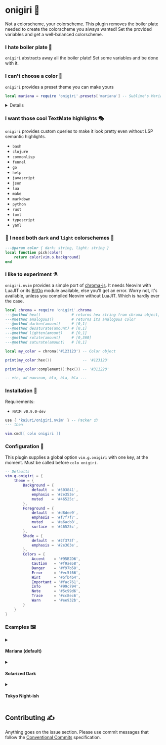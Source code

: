 # onigiri 🍚

Not a colorscheme, your colorscheme. This plugin removes the boiler plate needed to create the colorscheme you always wanted!
Set the provided variables and get a well-balanced colorscheme.

### I hate boiler plate 🍳

`onigiri` abstracts away all the boiler plate! Set some variables and be done with it.

### I can't choose a color 🎨

`onigiri` provides a preset theme you can make yours

```lua
local mariana = require 'onigiri'.presets['mariana'] -- Sublime's Mariana Theme
```

<details>

```lua
-- {
--   Background = {
--     default  = "#303841",
--     emphasis = "#2e353e",
--     muted    = "#3b454e"
--   },
--   Colors = {
--     Accent    = "#95B2D6",
--     Caution   = "#f9ae58",
--     Danger    = "#f97b58",
--     Error     = "#ec5f66",
--     Hint      = "#5fb4b4",
--     Important = "#fac761",
--     Info      = "#99c794",
--     Note      = "#5c99d6",
--     Trace     = "#cc8ec6",
--     Warn      = "#ee932b"
--   },
--   Foreground = {
--     default  = "#d8dee9",
--     emphasis = "#f7f7f7",
--     muted    = "#a6acb8",
--     surface  = "#46525c"
--   },
--   Shade = {
--     default  = "#2f373f",
--     emphasis = "#2e363e"
--   }
-- }
```

</details>

### I want those cool TextMate highlights 🎭

`onigiri` provides custom queries to make it look pretty even without LSP
semantic highlights.

- `bash`
- `clojure`
- `commonlisp`
- `fennel`
- `go`
- `help`
- `javascript`
- `json`
- `lua`
- `make`
- `markdown`
- `python`
- `rust`
- `toml`
- `typescript`
- `yaml`

### 🌚 I need both `dark` and `light` colorschemes 🌝

```lua
---@param color { dark: string, light: string }
local function pick(color)
    return color[vim.o.background]
end
```

### I like to experiment ⚗️

`onigiri.nvim` provides a simple port of [chroma-js](https://www.npmjs.com/package/chroma-js). It needs Neovim with LuaJIT or its [BitOp](https://bitop.luajit.org/) module available, else you'll get an error. Worry not, it's available, unless you compiled Neovim without LuaJIT. Which is hardly ever the case.

```lua
local chroma = require 'onigiri'.chroma
---@method hex()              # returns hex string from chroma object,
---@method analogous()        # returns its analogous color
---@method darken(amount)     # [0,1]
---@method desaturate(amount) # [0,1]
---@method lighten(amount)    # [0,1]
---@method rotate(amount)     # [0,360]
---@method saturate(amount)   # [0,1]

local my_color = chroma('#123123') -- Color object

print(my_color:hex())              -- '#123123'

print(my_color:complement():hex()) -- '#311220'

-- etc, ad nauseam, bla, bla, bla ...
```

### Installation 🔌

Requirements:

- `NVIM v0.9.0-dev`

```lua
use { 'kaiuri/onigiri.nvim' } -- Packer 📦
--- then

vim.cmd[[ colo onigiri ]]
```

### Configuration 🔧

This plugin supplies a global option `vim.g.onigiri` with one key, at the moment. Must be called before `colo onigiri`.

```lua
-- Defaults
vim.g.onigiri = {
    theme = {
        Background = {
            default  = '#303841',
            emphasis = '#2e353e',
            muted    = '#46525c',
        },
        Foreground = {
            default  = '#d8dee9',
            emphasis = '#f7f7f7',
            muted    = '#a6acb8',
            surface  = '#46525c',
        },
        Shade = {
            default  = '#2f373f',
            emphasis = '#2e363e',
        },
        Colors = {
            Accent    = '#95B2D6',
            Caution   = '#f9ae58',
            Danger    = '#f97b58',
            Error     = '#ec5f66',
            Hint      = '#5fb4b4',
            Important = '#fac761',
            Info      = '#99c794',
            Note      = '#5c99d6',
            Trace     = '#cc8ec6',
            Warn      = '#ee932b',
        }
    }
}
```

### Examples 🖼️

<details><summary><h4>Mariana (default)</h4></summary>
<details><summary>Snippet</summary>

```lua
vim.g.onigiri = {
    theme = {
        Background = {
            default  = '#303841',
            emphasis = '#2e353e',
            muted    = '#3b454e'
        },
        Colors = {
            Accent    = '#95B2D6',
            Caution   = '#f9ae58',
            Danger    = '#f97b58',
            Error     = '#ec5f66',
            Hint      = '#5fb4b4',
            Important = '#fac761',
            Info      = '#99c794',
            Note      = '#5c99d6',
            Trace     = '#cc8ec6',
            Warn      = '#ee932b'
        },
        Foreground = {
            default  = '#d8dee9',
            emphasis = '#f7f7f7',
            muted    = '#a6acb8',
            surface  = '#46525c'
        },
        Shade = {
            default  = '#2f373f',
            emphasis = '#2e363e'
        }
    }
}
```

</details>

<img src="https://user-images.githubusercontent.com/19148108/194763253-1ed1f307-db31-4648-9978-8a3d6fb61bf9.jpg" width="60%">

</details>

<details><summary><h4>Solarized Dark</h4></summary>
<details><summary>Snippet</summary>

```lua
vim.g.onigiri = {
  theme = {
    Background = {
      default  = '#04303d',
      emphasis = '#022e39',
      muted    = '#1b414c'
    },
    Colors = {
      Accent    = '#6885dc',
      Caution   = '#ff8c00',
      Danger    = '#e9723b',
      Error     = '#e04c49',
      Hint      = '#00afaf',
      Important = '#c9c600',
      Info      = '#92b76a',
      Note      = '#51aaea',
      Trace     = '#dc609c',
      Warn      = '#e8ae00'
    },
    Foreground = {
      default  = '#eee8d5',
      emphasis = '#ffffd7',
      muted    = '#93a1a1',
      surface  = '#6f8286'
    },
    Shade = {
      default  = '#022e39',
      emphasis = '#04303d'
    }
  }
}
```

</details>

![Screenshot from 2022-10-28 08-55-25](https://user-images.githubusercontent.com/19148108/198581972-0454849b-3465-4b52-898c-8e0c49a10c17.png)

</details>

<details><summary><h4>Tokyo Night-ish</h4></summary>
<details><summary>Snippet</summary>

```lua
vim.g.onigiri = {
  theme = {
    Background = {
      default  = '#232538',
      emphasis = '#1f2132',
      muted    = '#393d5e'
    },
    Colors = {
      Accent    = '#86e0fc',
      Caution   = '#fdd8ba',
      Danger    = '#ff9971',
      Error     = '#ff7a83',
      Hint      = '#a1e2dc',
      Important = '#ffc677',
      Info      = '#c4e88d',
      Note      = '#82aaff',
      Trace     = '#c099ff',
      Warn      = '#f6ba89'
    },
    Foreground = {
      default  = '#c0caf5',
      emphasis = '#cdd5f7',
      muted    = '#828bb8',
      surface  = '#444a73'
    },
    Shade = {
      default  = '#202233',
      emphasis = '#1d1f2f'
    }
  }
}
```

</details>

![Screenshot from 2022-11-02 08-39-37](https://user-images.githubusercontent.com/19148108/199481365-4bd04cd7-c267-43ca-901f-89ef21fd91c8.png)

</details>

## Contributing ✍️

Anything goes on the issue section. Please use commit messages that follow the [Conventional Commits](https://www.conventionalcommits.org/en/v1.0.0/) specification.
